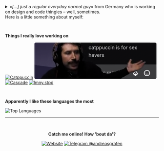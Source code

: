 <details>
<summary>»<em>[…] just a regular everyday normal guy</em>« from Germany who is working on design and code thingies – well, sometimes.<br>
Here is a little something about myself:</summary>
<br>

Always quite keen on new challenges I spent the past years digging into design principles and web technologies. Since the world of the web is ever-evolving and I'm eager to learn I still keep a close eye on design trends and new tech.

In day-to-day life I create **websites** and **webapps** using **HTML** and Pug, **CSS** and SASS, and modern **Javascript** as well as frameworks like Vue and React. I also know my way around in CMS like Contenido or Wordpress. I love to challenge myself to find new ways to layout content in interesting and intricate ways – who wants to have boring websites, right? Besides frontend development I'm also interested in automating processes with the help of **Python** and **Node**; I sometimes even touch some **PHP** for server-side implementations.

Other than that I'm big into privacy and cyber security as those topic are some of the most relevant in our modern world, based on that I'm an avid Linux nerd. Outside the tech-space (or well… partly) I enjoy Video Games, some good music, or really just a good book.

---
</details>

&nbsp;

**Things I really love working on**<br>

<a href="https://github.com/catppuccin/catppuccin"><img src="https://github-readme-stats.vercel.app/api/pin/?username=catppuccin&repo=catppuccin&title_color=C9CBFF&text_color=cad3f5&icon_color=cad3f5&bg_color=181926&hide_border=true" alt="Catppuccin"></a> <a href="https://twitter.com/theprimeagen"><img src="https://raw.githubusercontent.com/andreasgrafen/andreasgrafen/main/.repo/images/sexppuccin.png" alt="Catppuccin is for Sex Havers" width="400px" height="120px"></a> <a href="https://github.com/andreasgrafen/cascade"><img src="https://github-readme-stats.vercel.app/api/pin/?username=andreasgrafen&repo=cascade&title_color=C9CBFF&text_color=cad3f5&icon_color=cad3f5&bg_color=181926&hide_border=true" alt="Cascade"></a> <a href="https://github.com/andreasgrafen/lmny.stpd"><img src="https://github-readme-stats.vercel.app/api/pin/?username=andreasgrafen&repo=lmny.stpd&title_color=C9CBFF&text_color=cad3f5&icon_color=cad3f5&bg_color=181926&hide_border=true" alt="lmny.stpd"></a>

&nbsp;

**Apparently I like these languages the most**<br>

<img src="https://github-readme-stats.vercel.app/api/top-langs/?username=andreasgrafen&layout=compact&title_color=C9CBFF&text_color=cad3f5&icon_color=cad3f5&bg_color=181926&hide_border=true&custom_title=Languages" alt="Top Languages">

---

&nbsp;

<div align="center">

**Catch me online! How 'bout da'?**<br>

[![Website](https://img.shields.io/badge/-unseen.ninja-white?logo=nginx&logoColor=white&color=181926&style=for-the-badge)](https://unseen.ninja) [![Telegram @andreasgrafen](https://img.shields.io/badge/-@andreasgrafen-white?logo=Telegram&logoColor=white&color=181926&style=for-the-badge)](https://t.me/andreasgrafen)

</div>
